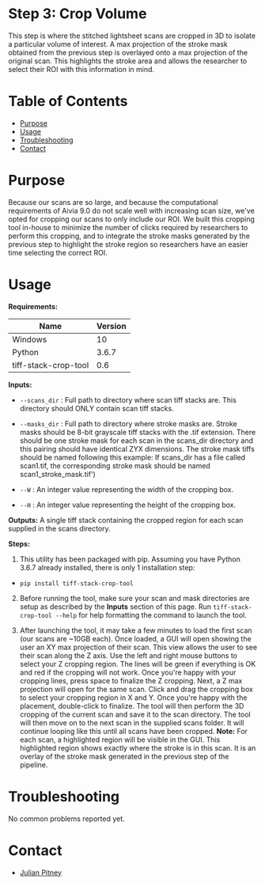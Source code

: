 # Step 3: Crop Volume

This step is where the stitched lightsheet scans are cropped in 3D to isolate a particular volume of interest. A max projection of the stroke mask obtained from the previous step is overlayed onto a max projection of the original scan. This highlights the stroke area and allows the researcher to select their ROI with this information in mind.

# Table of Contents
* [Purpose](#purpose)
* [Usage](#usage)
* [Troubleshooting](#troulbeshooting)
* [Contact](#contact)

# Purpose
Because our scans are so large, and because the computational requirements of Aivia 9.0 do not scale well with increasing scan size, we've opted for cropping our scans to only include our ROI. We built this cropping tool in-house to minimize the number of clicks required by researchers to perform this cropping, and to integrate the stroke masks generated by the previous step to highlight the stroke region so researchers have an easier time selecting the correct ROI.  
# Usage

**Requirements:**

| Name | Version |
| ----------- | ----------- |
| Windows | 10 |
| Python | 3.6.7 |
| tiff-stack-crop-tool | 0.6 |

**Inputs:**
- `--scans_dir` : Full path to directory where scan tiff stacks are. This directory should ONLY contain scan tiff stacks.

- `--masks_dir` : Full path to directory where stroke masks are. Stroke masks should be 8-bit grayscale tiff stacks with the .tif extension. There should be one stroke mask for each scan in the scans_dir directory and this pairing should have identical ZYX dimensions. The stroke mask tiffs should be named following this example: If scans_dir has a file called scan1.tif, the corresponding stroke mask should be named scan1_stroke_mask.tif')

- `--W` : An integer value representing the width of the cropping box.

- `--H` : An integer value representing the height of the cropping box.

**Outputs:** A single tiff stack containing the cropped region for each scan supplied in the scans directory.


**Steps:**

1. This utility has been packaged with pip. Assuming you have Python 3.6.7 already installed, there is only 1 installation step:

- `pip install tiff-stack-crop-tool`

2. Before running the tool, make sure your scan and mask directories are setup as described by the **Inputs** section of this page. Run `tiff-stack-crop-tool --help` for help formatting the command to launch the tool.

3. After launching the tool, it may take a few minutes to load the first scan (our scans are ~10GB each). Once loaded, a GUI will open showing the user an XY max projection of their scan. This view allows the user to see their scan along the Z axis. Use the left and right mouse buttons to select your Z cropping region. The lines will be green if everything is OK and red if the cropping will not work. Once you're happy with your cropping lines, press space to finalize the Z cropping. Next, a Z max projection will open for the same scan. Click and drag the cropping box to select your cropping region in X and Y. Once you're happy with the placement, double-click to finalize. The tool will then perform the 3D cropping of the current scan and save it to the scan directory. The tool will then move on to the next scan in the supplied scans folder. It will continue looping like this until all scans have been cropped. **Note:** For each scan, a highlighted region will be visible in the GUI. This highlighted region shows exactly where the stroke is in this scan. It is an overlay of the stroke mask generated in the previous step of the pipeline.


# Troubleshooting

No common problems reported yet.

# Contact
* [Julian Pitney](www.julianpitney.com)
